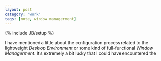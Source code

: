 ```yaml
---
layout: post
category: "work"
tags: [note, window managerment]
---
```

{% include JB/setup %}

I have mentioned a little about the configuration process related to the lightweight *Desktop Environment* or some kind of full-functional *Window Managerment*. It's extremely a bit lucky that I could have encountered the 
